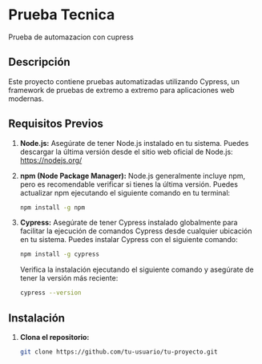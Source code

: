 # Prueba Tecnica 

Prueba de automazacion con cupress

## Descripción

Este proyecto contiene pruebas automatizadas utilizando Cypress, un framework de pruebas de extremo a extremo para aplicaciones web modernas.

## Requisitos Previos

1. **Node.js:** Asegúrate de tener Node.js instalado en tu sistema. Puedes descargar la última versión desde el sitio web oficial de Node.js: https://nodejs.org/

2. **npm (Node Package Manager):** Node.js generalmente incluye npm, pero es recomendable verificar si tienes la última versión. Puedes actualizar npm ejecutando el siguiente comando en tu terminal:

   ```bash
   npm install -g npm
   ```

3. **Cypress:** Asegúrate de tener Cypress instalado globalmente para facilitar la ejecución de comandos Cypress desde cualquier ubicación en tu sistema. Puedes instalar Cypress con el siguiente comando:

   ```bash
   npm install -g cypress
   ```

   Verifica la instalación ejecutando el siguiente comando y asegúrate de tener la versión más reciente:

   ```bash
   cypress --version
   ```



## Instalación

1. **Clona el repositorio:**

   ```bash
   git clone https://github.com/tu-usuario/tu-proyecto.git
